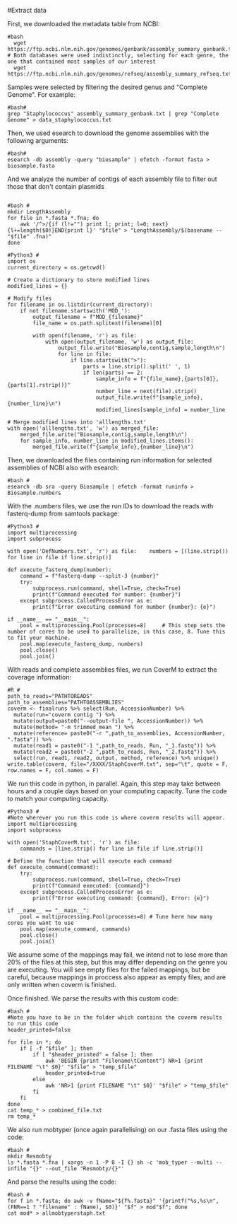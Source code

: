#Extract data

First, we downloaded the metadata table from NCBI:

```
#bash
  wget https://ftp.ncbi.nlm.nih.gov/genomes/genbank/assembly_summary_genbank.txt # Both databases were used indistinctly, selecting for each genre, the one that contained most samples of our interest
  wget https://ftp.ncbi.nlm.nih.gov/genomes/refseq/assembly_summary_refseq.txt

```
Samples were selected by filtering the desired genus and "Complete Genome". For example:

```
#bash#
grep "Staphylococcus" assembly_summary_genbank.txt | grep "Complete Genome" > data_staphylococcus.txt
```

Then, we used esearch to download the genome assemblies with the following arguments:

```
#bash#
esearch -db assembly -query "biosample" | efetch -format fasta > biosample.fasta

```
And we analyze the number of contigs of each assembly file to filter out those that don't contain plasmids


```

#bash #
mkdir LengthAssembly
for file in *.fasta *.fna; do
    awk '/^>/{if (l!="") print l; print; l=0; next}{l+=length($0)}END{print l}' "$file" > "LengthAssembly/$(basename -- "$file" .fna)"
done

#Python3 #
import os
current_directory = os.getcwd()

# Create a dictionary to store modified lines
modified_lines = {}

# Modify files
for filename in os.listdir(current_directory):
    if not filename.startswith('MOD_'):
        output_filename = f"MOD_{filename}"
        file_name = os.path.splitext(filename)[0]
        
        with open(filename, 'r') as file:
            with open(output_filename, 'w') as output_file:
                output_file.write("Biosample,contig,sample,length\n")
                for line in file:
                    if line.startswith(">"):
                        parts = line.strip().split(' ', 1)
                        if len(parts) == 2:
                            sample_info = f"{file_name},{parts[0]},{parts[1].rstrip()}"
                            number_line = next(file).strip()
                            output_file.write(f"{sample_info},{number_line}\n")
                            modified_lines[sample_info] = number_line

# Merge modified lines into 'alllengths.txt'
with open('alllengths.txt', 'w') as merged_file:
    merged_file.write("Biosample,contig,sample,length\n")
    for sample_info, number_line in modified_lines.items():
        merged_file.write(f"{sample_info},{number_line}\n")
```

Then, we downloaded the files containing run information for selected assemblies of NCBI also with esearch: 

```
#bash #
esearch -db sra -query Biosample | efetch -format runinfo > Biosample.numbers
```

With the .numbers files, we use the run IDs to download the reads with fasterq-dump from samtools package:

```
#Python3 #
import multiprocessing
import subprocess

with open('DefNumbers.txt', 'r') as file:    numbers = [(line.strip()) for line in file if line.strip()]

def execute_fasterq_dump(number):
    command = f"fasterq-dump --split-3 {number}"
    try:
        subprocess.run(command, shell=True, check=True)
        print(f"Command executed for number: {number}")
    except subprocess.CalledProcessError as e:
        print(f"Error executing command for number {number}: {e}")

if __name__ == "__main__":
    pool = multiprocessing.Pool(processes=8)     # This step sets the number of cores to be used to parallelize, in this case, 8. Tune this to fit your machine.
    pool.map(execute_fasterq_dump, numbers)
    pool.close()
    pool.join()

```
With reads and complete assemblies files, we run CoverM to extract the coverage information:

```
#R #
path_to_reads="PATHTOREADS"
path_to_assemblies="PATHTOASSEMBLIES"
coverm <- finalruns %>% select(Run, AccessionNumber) %>% 
  mutate(run="coverm contig ") %>% 
  mutate(output=paste0("--output-file ", AccessionNumber)) %>% 
  mutate(method= "-m trimmed_mean ") %>% 
  mutate(reference= paste0("-r ",path_to_assemblies, AccessionNumber, ".fasta")) %>% 
  mutate(read1 = paste0("-1 ",path_to_reads, Run, "_1.fastq")) %>% 
  mutate(read2 = paste0("-2 ",path_to_reads, Run, "_2.fastq")) %>% 
  select(run, read1, read2, output, method, reference) %>% unique()
write.table(coverm, file="/XXXX/StaphCoverM.txt", sep="\t", quote = F, row.names = F, col.names = F)
```

We run this code in python, in parallel. Again, this step may take between hours and a couple days based on your computing capacity.
Tune the code to match your computing capacity.
```
#Python3 #
#Note wherever you run this code is where coverm results will appear. 
import multiprocessing
import subprocess

with open('StaphCoverM.txt', 'r') as file:
    commands = [line.strip() for line in file if line.strip()]

# Define the function that will execute each command
def execute_command(command):
    try:
        subprocess.run(command, shell=True, check=True)
        print(f"Command executed: {command}")
    except subprocess.CalledProcessError as e:
        print(f"Error executing command: {command}, Error: {e}")

if __name__ == "__main__":
    pool = multiprocessing.Pool(processes=8) # Tune here how many cores you want to use
    pool.map(execute_command, commands)
    pool.close()
    pool.join()
```
We assume some of the mappings may fail, we intend not to lose more than 20% of the files at this step, but this may differ depending on the genre you are executing.
You will see empty files for the failed mappings, but be careful, because mappings in proccess also appear as empty files, and are only written when coverm is finished. 

Once finished. We parse the results with this custom code:
```
#bash #
#Note you have to be in the folder which contains the coverm results to run this code
header_printed=false

for file in *; do
    if [ -f "$file" ]; then
        if [ "$header_printed" = false ]; then
            awk 'BEGIN {print "Filename\tContent"} NR>1 {print FILENAME "\t" $0}' "$file" > "temp_$file"
            header_printed=true
        else
            awk 'NR>1 {print FILENAME "\t" $0}' "$file" > "temp_$file"
        fi
    fi
done
cat temp_* > combined_file.txt
rm temp_*
```

We also run mobtyper (once again parallelising) on our .fasta files using the code:

```
#bash #
mkdir Resmobty
ls *.fasta *.fna | xargs -n 1 -P 8 -I {} sh -c 'mob_typer --multi --infile "{}" --out_file "Resmobty/{}"'
```
And parse the results using the code:
```
#bash #
for f in *.fasta; do awk -v fName="${f%.fasta}" '{printf("%s,%s\n", (FNR==1 ? "filename" : fName), $0)}' "$f" > mod"$f"; done
cat mod* > allmobtyperstaph.txt
```





